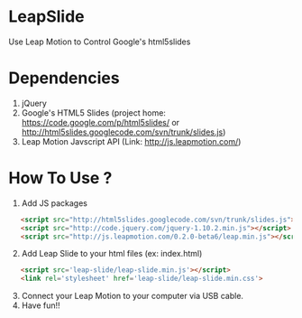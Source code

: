 LeapSlide
=========

Use Leap Motion to Control Google's html5slides

Dependencies
===============================

1. jQuery
2. Google's HTML5 Slides
   (project home: https://code.google.com/p/html5slides/ or http://html5slides.googlecode.com/svn/trunk/slides.js)
3. Leap Motion Javscript API
   (Link: http://js.leapmotion.com/)
   
   
How To Use ?
============

1. Add JS packages

```html
   <script src="http://html5slides.googlecode.com/svn/trunk/slides.js"></script>
   <script src="http://code.jquery.com/jquery-1.10.2.min.js"></script>
   <script src="http://js.leapmotion.com/0.2.0-beta6/leap.min.js"></script>
```

2. Add Leap Slide to your html files (ex: index.html)

```html
   <script src='leap-slide/leap-slide.min.js'></script>
   <link rel='stylesheet' href='leap-slide/leap-slide.min.css'> 
```

3. Connect your Leap Motion to your computer via USB cable.
4. Have fun!!

